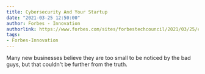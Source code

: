 ```yaml
---
title: Cybersecurity And Your Startup
date: "2021-03-25 12:50:00"
author: Forbes - Innovation
authorlink: https://www.forbes.com/sites/forbestechcouncil/2021/03/25/cybersecurity-and-your-startup/
tags:
- Forbes-Innovation
---
```

Many new businesses believe they are too small to be noticed by the bad guys, but that couldn't be further from the truth.